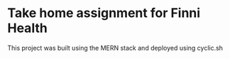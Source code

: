 # Take home assignment for Finni Health
This project was built using the MERN stack and deployed using cyclic.sh